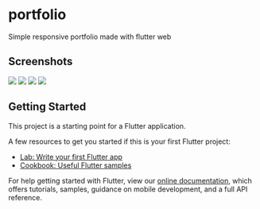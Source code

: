 # portfolio

Simple responsive portfolio made with flutter web

## Screenshots

<p float="left">
  <img src="https://i.imgur.com/DII7Ms4.png"  />
   <img src="https://i.imgur.com/CGonvkQ.png" />
  <img src="https://i.imgur.com/F7AL6df.png"  />
  <img src="https://i.imgur.com/o79CcO2.png" />
 
</p>

## Getting Started

This project is a starting point for a Flutter application.

A few resources to get you started if this is your first Flutter project:

- [Lab: Write your first Flutter app](https://flutter.dev/docs/get-started/codelab)
- [Cookbook: Useful Flutter samples](https://flutter.dev/docs/cookbook)

For help getting started with Flutter, view our
[online documentation](https://flutter.dev/docs), which offers tutorials,
samples, guidance on mobile development, and a full API reference.
